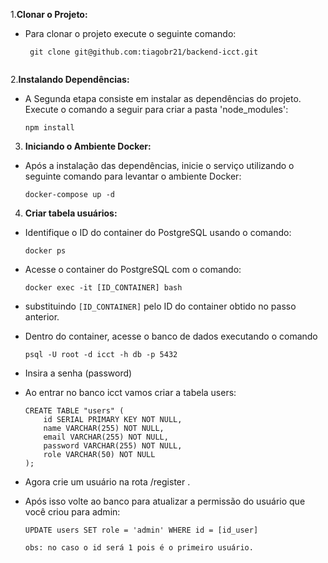 1.**Clonar o Projeto:**
 
 * Para clonar o projeto execute o seguinte comando:

    ```
     git clone git@github.com:tiagobr21/backend-icct.git
     
     ```

2.**Instalando Dependências:**

 * A Segunda etapa consiste em instalar as dependências do projeto. Execute o comando a seguir para criar a pasta 'node_modules':
      
     ```
     npm install 
     
     ```
    
3. **Iniciando o Ambiente Docker:**

  * Após a instalação das dependências, inicie o serviço utilizando o seguinte comando para levantar o ambiente Docker:     
     
     ```
     docker-compose up -d
     
     ```

4. **Criar tabela usuários:**

  * Identifique o ID do container do PostgreSQL usando o comando:
    
     ```
     docker ps
     
     ```

  * Acesse o container do PostgreSQL com o comando:
    
     ```
     docker exec -it [ID_CONTAINER] bash
     
     ```

  * substituindo `[ID_CONTAINER]` pelo ID do container obtido no passo anterior.

  * Dentro do container, acesse o banco de dados executando o comando 
     
    ```
    psql -U root -d icct -h db -p 5432

    ```
   * Insira a senha (password)

   * Ao entrar no banco icct vamos criar a tabela users:
     
     ```
     CREATE TABLE "users" (
         id SERIAL PRIMARY KEY NOT NULL,
         name VARCHAR(255) NOT NULL,
         email VARCHAR(255) NOT NULL,
         password VARCHAR(255) NOT NULL,
         role VARCHAR(50) NOT NULL
     );
     
     ```

   * Agora crie um usuário na rota /register .
   
   * Após isso volte ao banco para atualizar a permissão do usuário que você criou para admin:

     ```
     UPDATE users SET role = 'admin' WHERE id = [id_user]

     ```
         obs: no caso o id será 1 pois é o primeiro usuário.  
